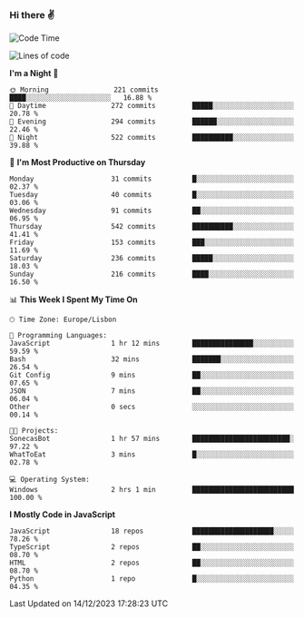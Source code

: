 ### Hi there :v:

<!--
**eusebioaddsilva/eusebioaddsilva** is a ✨ _special_ ✨ repository because its `README.md` (this file) appears on your GitHub profile.

<!--START_SECTION:waka-->
![Code Time](http://img.shields.io/badge/Code%20Time-99%20hrs%2030%20mins-blue)

![Lines of code](https://img.shields.io/badge/From%20Hello%20World%20I%27ve%20Written-3.5%20million%20lines%20of%20code-blue)

**I'm a Night 🦉** 

```text
🌞 Morning                221 commits         ████░░░░░░░░░░░░░░░░░░░░░   16.88 % 
🌆 Daytime                272 commits         █████░░░░░░░░░░░░░░░░░░░░   20.78 % 
🌃 Evening                294 commits         ██████░░░░░░░░░░░░░░░░░░░   22.46 % 
🌙 Night                  522 commits         ██████████░░░░░░░░░░░░░░░   39.88 % 
```
📅 **I'm Most Productive on Thursday** 

```text
Monday                   31 commits          █░░░░░░░░░░░░░░░░░░░░░░░░   02.37 % 
Tuesday                  40 commits          █░░░░░░░░░░░░░░░░░░░░░░░░   03.06 % 
Wednesday                91 commits          ██░░░░░░░░░░░░░░░░░░░░░░░   06.95 % 
Thursday                 542 commits         ██████████░░░░░░░░░░░░░░░   41.41 % 
Friday                   153 commits         ███░░░░░░░░░░░░░░░░░░░░░░   11.69 % 
Saturday                 236 commits         █████░░░░░░░░░░░░░░░░░░░░   18.03 % 
Sunday                   216 commits         ████░░░░░░░░░░░░░░░░░░░░░   16.50 % 
```


📊 **This Week I Spent My Time On** 

```text
🕑︎ Time Zone: Europe/Lisbon

💬 Programming Languages: 
JavaScript               1 hr 12 mins        ███████████████░░░░░░░░░░   59.59 % 
Bash                     32 mins             ███████░░░░░░░░░░░░░░░░░░   26.54 % 
Git Config               9 mins              ██░░░░░░░░░░░░░░░░░░░░░░░   07.65 % 
JSON                     7 mins              ██░░░░░░░░░░░░░░░░░░░░░░░   06.04 % 
Other                    0 secs              ░░░░░░░░░░░░░░░░░░░░░░░░░   00.14 % 

🐱‍💻 Projects: 
SonecasBot               1 hr 57 mins        ████████████████████████░   97.22 % 
WhatToEat                3 mins              █░░░░░░░░░░░░░░░░░░░░░░░░   02.78 % 

💻 Operating System: 
Windows                  2 hrs 1 min         █████████████████████████   100.00 % 
```

**I Mostly Code in JavaScript** 

```text
JavaScript               18 repos            ████████████████████░░░░░   78.26 % 
TypeScript               2 repos             ██░░░░░░░░░░░░░░░░░░░░░░░   08.70 % 
HTML                     2 repos             ██░░░░░░░░░░░░░░░░░░░░░░░   08.70 % 
Python                   1 repo              █░░░░░░░░░░░░░░░░░░░░░░░░   04.35 % 
```




 Last Updated on 14/12/2023 17:28:23 UTC
<!--END_SECTION:waka-->

